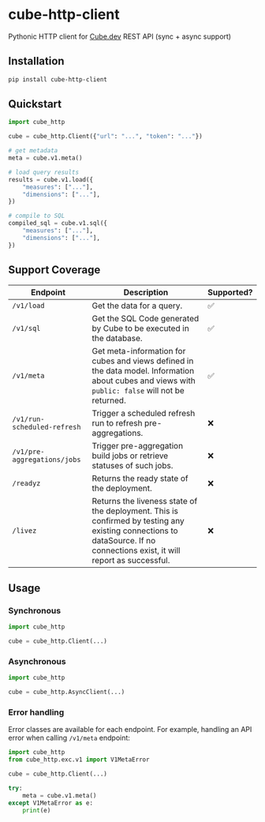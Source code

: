 # cube-http-client

Pythonic HTTP client for [Cube.dev](https://cube.dev) REST API (sync + async support)

## Installation

```sh
pip install cube-http-client
```

## Quickstart

```python
import cube_http

cube = cube_http.Client({"url": "...", "token": "..."})

# get metadata
meta = cube.v1.meta()

# load query results
results = cube.v1.load({
    "measures": ["..."],
    "dimensions": ["..."],
})

# compile to SQL
compiled_sql = cube.v1.sql({
    "measures": ["..."],
    "dimensions": ["..."],
})
```

## Support Coverage

| Endpoint                    | Description                                                                                                                                                               | Supported? |
| --------------------------- | ------------------------------------------------------------------------------------------------------------------------------------------------------------------------- | ---------- |
| `/v1/load`                  | Get the data for a query.                                                                                                                                                 | ✅         |
| `/v1/sql`                   | Get the SQL Code generated by Cube to be executed in the database.                                                                                                        | ✅         |
| `/v1/meta`                  | Get meta-information for cubes and views defined in the data model. Information about cubes and views with `public: false` will not be returned.                          | ✅         |
| `/v1/run-scheduled-refresh` | Trigger a scheduled refresh run to refresh pre-aggregations.                                                                                                              | ❌         |
| `/v1/pre-aggregations/jobs` | Trigger pre-aggregation build jobs or retrieve statuses of such jobs.                                                                                                     | ❌         |
| `/readyz`                   | Returns the ready state of the deployment.                                                                                                                                | ❌         |
| `/livez`                    | Returns the liveness state of the deployment. This is confirmed by testing any existing connections to dataSource. If no connections exist, it will report as successful. | ❌         |

## Usage

### Synchronous

```python
import cube_http

cube = cube_http.Client(...)
```

### Asynchronous

```python
import cube_http

cube = cube_http.AsyncClient(...)
```

### Error handling

Error classes are available for each endpoint. For example, handling an API error when calling `/v1/meta` endpoint:

```python
import cube_http
from cube_http.exc.v1 import V1MetaError

cube = cube_http.Client(...)

try:
    meta = cube.v1.meta()
except V1MetaError as e:
    print(e)
```
